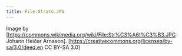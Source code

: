 ```yaml
---
title: File:Strætó.JPG
---
```

Image by [https://commons.wikimedia.org/wiki/File:Str%C3%A6t%C3%B3.JPG Jóhann Heiðar Árnason]. [https://creativecommons.org/licenses/by-sa/3.0/deed.en CC BY-SA 3.0]

